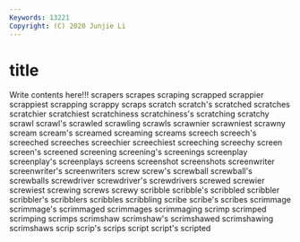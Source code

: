 ```yaml
---
Keywords: 13221
Copyright: (C) 2020 Junjie Li
---
```


# title

Write contents here!!!
scrapers 
scrapes 
scraping 
scrapped 
scrappier 
scrappiest 
scrapping
scrappy 
scraps 
scratch 
scratch's 
scratched 
scratches 
scratchier 
scratchiest 
scratchiness 
scratchiness's
scratching 
scratchy 
scrawl 
scrawl's 
scrawled 
scrawling 
scrawls 
scrawnier 
scrawniest 
scrawny
scream 
scream's 
screamed 
screaming 
screams 
screech 
screech's 
screeched 
screeches 
screechier
screechiest 
screeching 
screechy 
screen 
screen's 
screened 
screening 
screening's 
screenings 
screenplay
screenplay's 
screenplays 
screens 
screenshot 
screenshots 
screenwriter 
screenwriter's 
screenwriters 
screw 
screw's
screwball 
screwball's 
screwballs 
screwdriver 
screwdriver's 
screwdrivers 
screwed 
screwier 
screwiest 
screwing
screws 
screwy 
scribble 
scribble's 
scribbled 
scribbler 
scribbler's 
scribblers 
scribbles 
scribbling
scribe 
scribe's 
scribes 
scrimmage 
scrimmage's 
scrimmaged 
scrimmages 
scrimmaging 
scrimp 
scrimped
scrimping 
scrimps 
scrimshaw 
scrimshaw's 
scrimshawed 
scrimshawing 
scrimshaws 
scrip 
scrip's 
scrips
script 
script's 
scripted 
